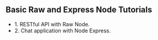 ## Basic Raw and Express Node Tutorials

<ul>
    <li>1. RESTful API with Raw Node.</li>
    <li>2. Chat application with Node Express.</li>
</ul>
